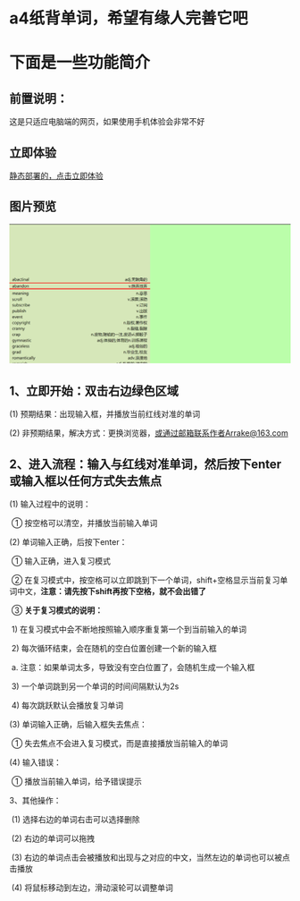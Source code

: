# a4纸背单词，希望有缘人完善它吧
# 下面是一些功能简介

## **前置说明：**

这是只适应电脑端的网页，如果使用手机体验会非常不好

## 立即体验

[静态部署的，点击立即体验](http://www.a4zbdc.com/)

## 图片预览

![a4](img/readme/a4.gif)

## 1、立即开始：双击右边绿色区域

(1) 预期结果：出现输入框，并播放当前红线对准的单词

(2) 非预期结果，解决方式：更换浏览器，或通过邮箱联系作者Arrake@163.com

## 2、进入流程：输入与红线对准单词，然后按下enter或输入框以任何方式失去焦点

(1) 输入过程中的说明：

​		① 按空格可以清空，并播放当前输入单词

(2) 单词输入正确，后按下enter：

​		① 输入正确，进入复习模式

​		② 在复习模式中，按空格可以立即跳到下一个单词，shift+空格显示当前复习单词中文，**注意：请先按下shift再按下空格，就不会出错了**

​		③ **关于复习模式的说明：**

​		1) 在复习模式中会不断地按照输入顺序重复第一个到当前输入的单词

​		2) 每次循环结束，会在随机的空白位置创建一个新的输入框

​				a. 注意：如果单词太多，导致没有空白位置了，会随机生成一个输入框

​		3) 一个单词跳到另一个单词的时间间隔默认为2s

​		4) 每次跳跃默认会播放复习单词

(3) 单词输入正确，后输入框失去焦点：

​		① 失去焦点不会进入复习模式，而是直接播放当前输入的单词

(4) 输入错误：

​		① 播放当前输入单词，给予错误提示

3、其他操作：

​	(1) 选择右边的单词右击可以选择删除

​	(2) 右边的单词可以拖拽

​	(3) 右边的单词点击会被播放和出现与之对应的中文，当然左边的单词也可以被点击播放

​	(4) 将鼠标移动到左边，滑动滚轮可以调整单词

